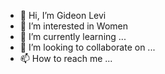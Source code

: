 - 👋 Hi, I’m Gideon Levi
- 👀 I’m interested in Women
- 🌱 I’m currently learning ...
- 💞️ I’m looking to collaborate on ...
- 📫 How to reach me ...

<!---
gideonlevi/gideonlevi is a ✨ special ✨ repository because its `README.md` (this file) appears on your GitHub profile.
You can click the Preview link to take a look at your changes.
--->
